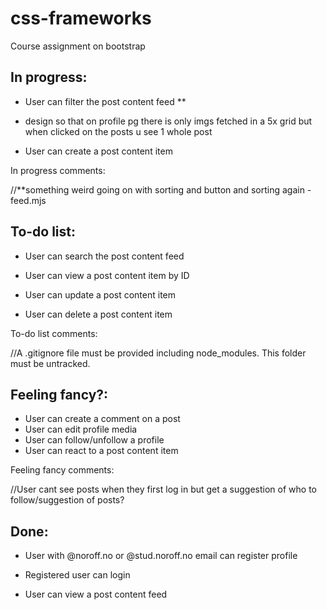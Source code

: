 # css-frameworks
Course assignment on bootstrap



## In progress:

- User can filter the post content feed **

- design so that on profile pg there is only imgs fetched in a 5x grid but when clicked on the posts u see 1 whole post

- User can create a post content item

In progress comments:

//**something weird going on with sorting and button and sorting again - feed.mjs


## To-do list:

- User can search the post content feed
- User can view a post content item by ID

- User can update a post content item
- User can delete a post content item

To-do list comments:

//A .gitignore file must be provided including node_modules. This folder must be untracked.



## Feeling fancy?:

- User can create a comment on a post
- User can edit profile media
- User can follow/unfollow a profile
- User can react to a post content item

Feeling fancy comments:

//User cant see posts when they first log in but get a suggestion of who to follow/suggestion of posts?



## Done:

- User with @noroff.no or @stud.noroff.no email can register profile

- Registered user can login

- User can view a post content feed